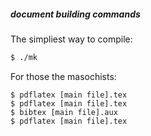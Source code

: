 ##### document building commands

The simpliest way to compile:
```bash
$ ./mk
```

For those the masochists:
```base
$ pdflatex [main file].tex
$ pdflatex [main file].tex
$ bibtex [main file].aux
$ pdflatex [main file].tex
```